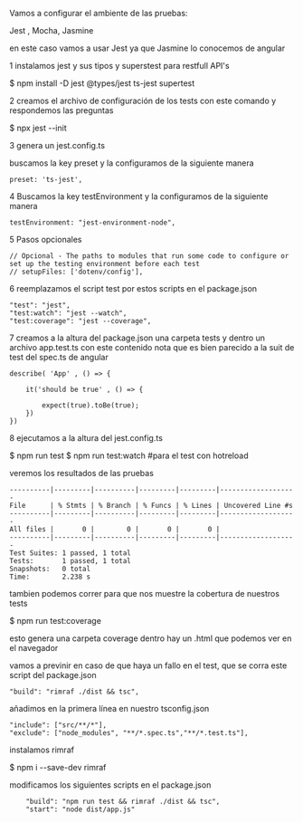 Vamos a configurar el ambiente de las pruebas: 

Jest , Mocha, Jasmine

en este caso vamos a usar Jest ya que Jasmine lo conocemos de angular

1 instalamos jest y sus tipos y superstest para restfull API's

$ npm install -D jest @types/jest ts-jest supertest

2 creamos el archivo de configuración de los tests con este comando y respondemos las preguntas

$ npx jest --init

3 genera un jest.config.ts

buscamos la key preset y la configuramos de la siguiente manera

```
preset: 'ts-jest',
```

4 Buscamos la key testEnvironment y la configuramos de la siguiente manera
```
testEnvironment: "jest-environment-node",
```

5 Pasos opcionales
```
// Opcional - The paths to modules that run some code to configure or set up the testing environment before each test
// setupFiles: ['dotenv/config'],
```

6 reemplazamos el script test por estos scripts en el package.json
```
"test": "jest",
"test:watch": "jest --watch",
"test:coverage": "jest --coverage",
```

7 creamos a la altura del package.json una carpeta tests y dentro un archivo app.test.ts con este contenido
nota que es bien parecido a la suit de test del spec.ts de angular
```
describe( 'App' , () => {

    it('should be true' , () => {

        expect(true).toBe(true);
    })
})
```

8 ejecutamos a la altura del jest.config.ts

$ npm run test 
$ npm run test:watch #para el test con hotreload

veremos los resultados de las pruebas

```
----------|---------|----------|---------|---------|-------------------
File      | % Stmts | % Branch | % Funcs | % Lines | Uncovered Line #s 
----------|---------|----------|---------|---------|-------------------
All files |       0 |        0 |       0 |       0 |                   
----------|---------|----------|---------|---------|-------------------
Test Suites: 1 passed, 1 total
Tests:       1 passed, 1 total
Snapshots:   0 total
Time:        2.238 s
```

tambien podemos correr para que nos muestre la cobertura de nuestros tests

$ npm run test:coverage

esto genera una carpeta coverage dentro hay un .html que podemos ver en el navegador

vamos a previnir en caso de que haya un fallo en el test, que se corra este script del package.json
```
"build": "rimraf ./dist && tsc",
```
añadimos en la primera línea en nuestro tsconfig.json
```
"include": ["src/**/*"],
"exclude": ["node_modules", "**/*.spec.ts","**/*.test.ts"],
```

instalamos rimraf

$ npm i --save-dev rimraf

modificamos los siguientes scripts en el package.json
```
    "build": "npm run test && rimraf ./dist && tsc",
    "start": "node dist/app.js"
```